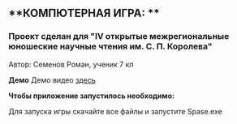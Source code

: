 ## **КОМПЮТЕРНАЯ ИГРА: **

### Проект сделан для "IV открытые межрегиональные юношеские научные чтения им. С. П. Королева"

Автор: Семенов Роман, ученик 7 кл

**Демо**
Демо видео [здесь](https://github.com/MoyEkNik/Pyhon2025/tree/main/Космос/Семенов%20Роман/Демо)

**Чтобы приложение запустилось необходимо:**

Для запуска игры скачайте все файлы и запустите Spase.exe








